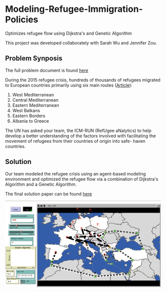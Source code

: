 # Modeling-Refugee-Immigration-Policies
Optimizes refugee flow using Dijkstra's and Genetic Algorithm

This project was developed collaborately with Sarah Wu and Jennifer Zou.

## Problem Synposis

The full problem document is found [here](2016_ICM_Problem_F.pdf)

During the 2015 refugee crisis, hundreds of thousands of refugees migrated to European countries primarily using six main routes ([Article](http://www.bbc.com/news/world-europe-34131911)): 
1. West Mediterranean
2. Central Mediterranean
3. Eastern Mediterranean
4. West Balkans
5. Eastern Borders
6. Albania to Greece

The UN has asked your team, the ICM-RUN (RefUgee aNalytics) to help develop a better understanding of the factors involved with facilitating the movement of refugees from their countries of origin into safe- haven countries.

## Solution

Our team modeled the refugee crisis using an agent-based modeling environment and optimized the refugee flow via a combination of Dijkstra's Algorithm and a Genetic Algorithm. 

The final solution paper can be found [here](Final_Paper.pdf)

![Genetic Algorithm Screenshot](/readme_pics/genetic_algorithm_screenshot.png?raw=true)
